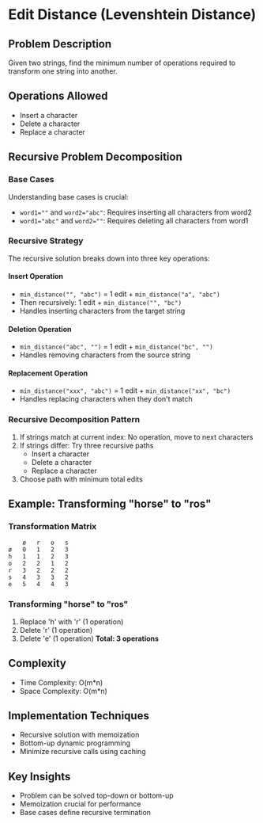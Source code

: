 # Edit Distance (Levenshtein Distance)

## Problem Description
Given two strings, find the minimum number of operations required to transform one string into another.

## Operations Allowed
- Insert a character
- Delete a character
- Replace a character

## Recursive Problem Decomposition

### Base Cases
Understanding base cases is crucial:
- `word1=""` and `word2="abc"`: Requires inserting all characters from word2
- `word1="abc"` and `word2=""`: Requires deleting all characters from word1

### Recursive Strategy
The recursive solution breaks down into three key operations:

#### Insert Operation
- `min_distance("", "abc")` = 1 edit + `min_distance("a", "abc")`
- Then recursively: 1 edit + `min_distance("", "bc")`
- Handles inserting characters from the target string

#### Deletion Operation
- `min_distance("abc", "")` = 1 edit + `min_distance("bc", "")`
- Handles removing characters from the source string

#### Replacement Operation
- `min_distance("xxx", "abc")` = 1 edit + `min_distance("xx", "bc")`
- Handles replacing characters when they don't match

### Recursive Decomposition Pattern
1. If strings match at current index: No operation, move to next characters
2. If strings differ: Try three recursive paths
   - Insert a character
   - Delete a character
   - Replace a character
3. Choose path with minimum total edits

## Example: Transforming "horse" to "ros"

### Transformation Matrix
```
    ø   r   o   s
ø   0   1   2   3
h   1   1   2   3
o   2   2   1   2
r   3   2   2   2
s   4   3   3   2
e   5   4   4   3
```

### Transforming "horse" to "ros"
1. Replace 'h' with 'r' (1 operation)
2. Delete 'r' (1 operation)
3. Delete 'e' (1 operation)
**Total: 3 operations**

## Complexity
- Time Complexity: O(m*n)
- Space Complexity: O(m*n)

## Implementation Techniques
- Recursive solution with memoization
- Bottom-up dynamic programming
- Minimize recursive calls using caching

## Key Insights
- Problem can be solved top-down or bottom-up
- Memoization crucial for performance
- Base cases define recursive termination